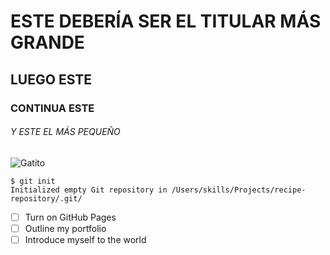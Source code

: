 # ESTE DEBERÍA SER EL TITULAR MÁS GRANDE
## LUEGO ESTE
### CONTINUA ESTE
###### Y ESTE EL MÁS PEQUEÑO
![Gatito](https://pixnio.com/free-images/2017/09/26/2017-09-26-07-58-11.jpg) 
```
$ git init
Initialized empty Git repository in /Users/skills/Projects/recipe-repository/.git/
```
- [ ] Turn on GitHub Pages
- [ ] Outline my portfolio
- [ ] Introduce myself to the world
